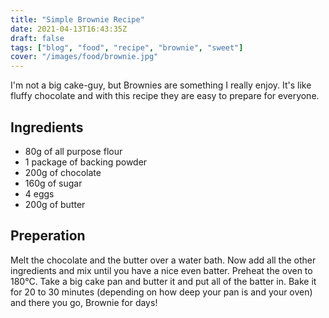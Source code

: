 ```yaml
---
title: "Simple Brownie Recipe"
date: 2021-04-13T16:43:35Z
draft: false
tags: ["blog", "food", "recipe", "brownie", "sweet"] 
cover: "/images/food/brownie.jpg"
---
```

I'm not a big cake-guy, but Brownies are something I really enjoy. It's like fluffy chocolate and with this recipe they are easy to prepare for everyone.

## Ingredients
* 80g of all purpose flour
* 1 package of backing powder
* 200g of chocolate
* 160g of sugar
* 4 eggs
* 200g of butter

## Preperation
Melt the chocolate and the butter over a water bath. Now add all the other ingredients and mix until you have a nice even batter.
Preheat the oven to 180°C. Take a big cake pan and butter it and put all of the batter in. 
Bake it for 20 to 30 minutes (depending on how deep your pan is and your oven) and there you go, Brownie for days!

